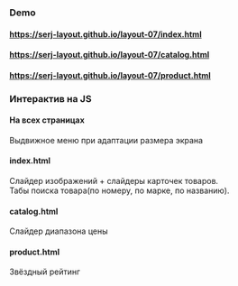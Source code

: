 ### Demo
#### https://serj-layout.github.io/layout-07/index.html
#### https://serj-layout.github.io/layout-07/catalog.html
#### https://serj-layout.github.io/layout-07/product.html

### Интерактив на JS
#### На всех страницах
Выдвижное меню при адаптации размера экрана
#### index.html
Слайдер изображений + слайдеры карточек товаров.<br>
Табы поиска товара(по номеру, по марке, по названию).
#### catalog.html
Слайдер диапазона цены 
#### product.html
Звёздный рейтинг
